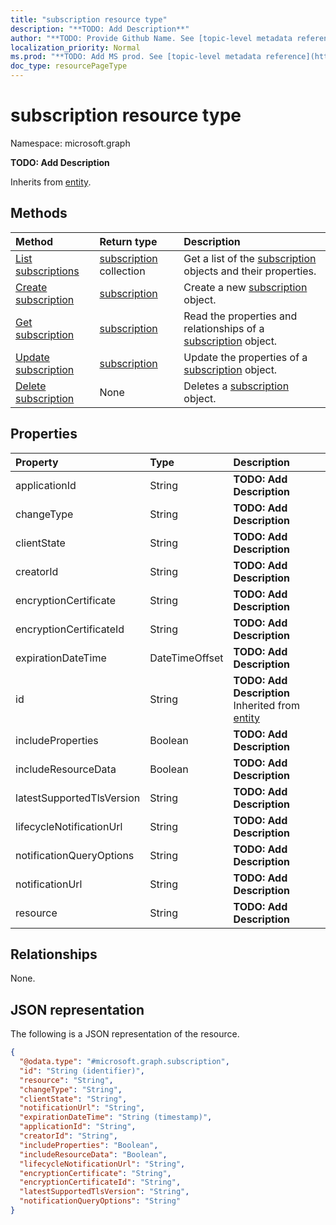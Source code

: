 ```yaml
---
title: "subscription resource type"
description: "**TODO: Add Description**"
author: "**TODO: Provide Github Name. See [topic-level metadata reference](https://msgo.azurewebsites.net/add/document/guidelines/metadata.html#topic-level-metadata)**"
localization_priority: Normal
ms.prod: "**TODO: Add MS prod. See [topic-level metadata reference](https://msgo.azurewebsites.net/add/document/guidelines/metadata.html#topic-level-metadata)**"
doc_type: resourcePageType
---
```


# subscription resource type

Namespace: microsoft.graph

**TODO: Add Description**


Inherits from [entity](../resources/entity.md).

## Methods
|Method|Return type|Description|
|:---|:---|:---|
|[List subscriptions](../api/subscription-list.md)|[subscription](../resources/subscription.md) collection|Get a list of the [subscription](../resources/subscription.md) objects and their properties.|
|[Create subscription](../api/subscription-post-subscriptions.md)|[subscription](../resources/subscription.md)|Create a new [subscription](../resources/subscription.md) object.|
|[Get subscription](../api/subscription-get.md)|[subscription](../resources/subscription.md)|Read the properties and relationships of a [subscription](../resources/subscription.md) object.|
|[Update subscription](../api/subscription-update.md)|[subscription](../resources/subscription.md)|Update the properties of a [subscription](../resources/subscription.md) object.|
|[Delete subscription](../api/subscription-delete.md)|None|Deletes a [subscription](../resources/subscription.md) object.|

## Properties
|Property|Type|Description|
|:---|:---|:---|
|applicationId|String|**TODO: Add Description**|
|changeType|String|**TODO: Add Description**|
|clientState|String|**TODO: Add Description**|
|creatorId|String|**TODO: Add Description**|
|encryptionCertificate|String|**TODO: Add Description**|
|encryptionCertificateId|String|**TODO: Add Description**|
|expirationDateTime|DateTimeOffset|**TODO: Add Description**|
|id|String|**TODO: Add Description** Inherited from [entity](../resources/entity.md)|
|includeProperties|Boolean|**TODO: Add Description**|
|includeResourceData|Boolean|**TODO: Add Description**|
|latestSupportedTlsVersion|String|**TODO: Add Description**|
|lifecycleNotificationUrl|String|**TODO: Add Description**|
|notificationQueryOptions|String|**TODO: Add Description**|
|notificationUrl|String|**TODO: Add Description**|
|resource|String|**TODO: Add Description**|

## Relationships
None.

## JSON representation
The following is a JSON representation of the resource.
<!-- {
  "blockType": "resource",
  "keyProperty": "id",
  "@odata.type": "microsoft.graph.subscription",
  "baseType": "microsoft.graph.entity",
  "openType": false
}
-->
``` json
{
  "@odata.type": "#microsoft.graph.subscription",
  "id": "String (identifier)",
  "resource": "String",
  "changeType": "String",
  "clientState": "String",
  "notificationUrl": "String",
  "expirationDateTime": "String (timestamp)",
  "applicationId": "String",
  "creatorId": "String",
  "includeProperties": "Boolean",
  "includeResourceData": "Boolean",
  "lifecycleNotificationUrl": "String",
  "encryptionCertificate": "String",
  "encryptionCertificateId": "String",
  "latestSupportedTlsVersion": "String",
  "notificationQueryOptions": "String"
}
```

